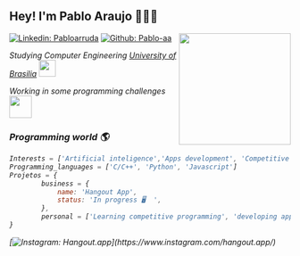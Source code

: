 <h2> Hey! I'm Pablo Araujo 👨🏽‍💻</h2>

<img align='right' src="https://media.giphy.com/media/bi6RQ5x3tqoSI/giphy.gif" width="200">

[![Linkedin: Pabloarruda](https://img.shields.io/badge/LinkedIn-blue?style=flat&logo=linkedin&labelColor=blue)](https://www.linkedin.com/in/pabloarruda/)
[![Github: Pablo-aa](https://img.shields.io/github/followers/pablo-aa?style=social)](https://github.com/pablo-aa)


<p><em>Studying Computer Engineering <a href="http://www.unb.br">University of Brasilia</a> <img src="https://upload.wikimedia.org/wikipedia/commons/c/c3/Webysther_20160322_-_Logo_UnB_%28sem_texto%29.svg" width="30"></br>
  
<p><em>Working in some programming challenges  <img src="https://media.giphy.com/media/kk2IOtI2XfUzK/giphy.gif" align="center" width="40"></br>
  
<h3> Programming world 🌎 </h3>

```javascript
Interests = ['Artificial inteligence','Apps development', 'Competitive programming', 'entrepreneurship']  
Programming_languages = ['C/C++', 'Python', 'Javascript']
Projetos = { 
        business = {
            name: 'Hangout App',  
            status: 'In progress 🖥  ',
        },
        personal = ['Learning competitive programming', 'developing application', 'Making some curious projects'],
}
```
[![Instagram: Hangout.app](https://img.shields.io/badge/hangout.app-%23E4405F.svg?&logo=instagram&logoColor=white&color=rgba(234,%200,%2079,0.6))](https://www.instagram.com/hangout.app/)

